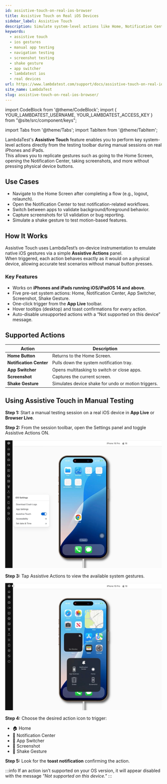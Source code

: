 ```yaml
---
id: assistive-touch-on-real-ios-browser
title: Assistive Touch on Real iOS Devices
sidebar_label: Assistive Touch
description: Simulate system-level actions like Home, Notification Center, Screenshot, and more during manual testing on real iOS devices.
keywords:
  - assistive touch
  - ios gestures
  - manual app testing
  - navigation testing
  - screenshot testing
  - shake gesture
  - app switcher
  - lambdatest ios
  - real devices
url: https://www.lambdatest.com/support/docs/assistive-touch-on-real-ios-browser/
site_name: LambdaTest
slug: assistive-touch-on-real-ios-browser/
---
```


import CodeBlock from '@theme/CodeBlock';
import { YOUR_LAMBDATEST_USERNAME, YOUR_LAMBDATEST_ACCESS_KEY } from "@site/src/component/keys";

import Tabs from '@theme/Tabs';
import TabItem from '@theme/TabItem';

<script type="application/ld+json"
      dangerouslySetInnerHTML={{ __html: JSON.stringify({
       "@context": "https://schema.org",
        "@type": "BreadcrumbList",
        "itemListElement": [{
          "@type": "ListItem",
          "position": 1,
          "name": "Home",
          "item": "https://www.lambdatest.com"
        },{
          "@type": "ListItem",
          "position": 2,
          "name": "Support",
          "item": "https://www.lambdatest.com/support/docs/"
        },{
          "@type": "ListItem",
          "position": 3,
          "name": "Assistive Touch on Real iOS Devices",
          "item": "https://www.lambdatest.com/support/docs/assistive-touch-on-real-ios-browser/"
        }]
      })
    }}
></script>

LambdaTest's **Assistive Touch** feature enables you to perform key system-level actions directly from the testing toolbar during manual sessions on real iPhones and iPads.  
This allows you to replicate gestures such as going to the Home Screen, opening the Notification Center, taking screenshots, and more without pressing physical device buttons.

## Use Cases

- Navigate to the Home Screen after completing a flow (e.g., logout, relaunch).
- Open the Notification Center to test notification-related workflows.
- Switch between apps to validate background/foreground behavior.
- Capture screenshots for UI validation or bug reporting.
- Simulate a shake gesture to test motion-based features.

## How It Works
Assistive Touch uses LambdaTest’s on-device instrumentation to emulate native iOS gestures via a simple **Assistive Actions** panel.  
When triggered, each action behaves exactly as it would on a physical device, allowing accurate test scenarios without manual button presses.

### Key Features

- Works on **iPhones and iPads running iOS/iPadOS 14 and above**.
- Five pre-set system actions: Home, Notification Center, App Switcher, Screenshot, Shake Gesture.
- One-click trigger from the **App Live** toolbar.
- Hover tooltips (desktop) and toast confirmations for every action.
- Auto-disable unsupported actions with a “Not supported on this device” message.

## Supported Actions

| Action | Description |
|--------|-------------|
| **Home Button** | Returns to the Home Screen. |
| **Notification Center** | Pulls down the system notification tray. |
| **App Switcher** | Opens multitasking to switch or close apps. |
| **Screenshot** | Captures the current screen. |
| **Shake Gesture** | Simulates device shake for undo or motion triggers. |

## Using Assistive Touch in Manual Testing

**Step 1:** Start a manual testing session on a real iOS device in **App Live** or **Browser Live**.

**Step 2:** From the session toolbar, open the Settings panel and toggle Assistive Actions ON.

![Assistive Touch Settings](../assets/images/real-device-app-testing/Assistive_Touch/Assistive-touch-on.jpeg)

**Step 3:** Tap Assistive Actions to view the available system gestures.

![Gesture Functions](../assets/images/real-device-app-testing/Assistive_Touch/Gesture_Functions.jpeg)

**Step 4:** Choose the desired action icon to trigger:
- 🏠 Home  
- 🔔 Notification Center  
- 🔄 App Switcher  
- 📸 Screenshot  
- 📳 Shake Gesture  

**Step 5:** Look for the **toast notification** confirming the action.

:::info
If an action isn’t supported on your OS version, it will appear disabled with the message *"Not supported on this device."*
:::
